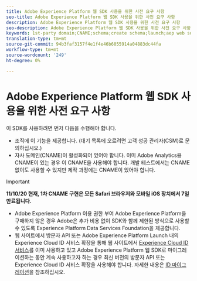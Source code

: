 ```yaml
---
title: Adobe Experience Platform 웹 SDK 사용을 위한 사전 요구 사항
seo-title: Adobe Experience Platform 웹 SDK 사용을 위한 사전 요구 사항
description: Adobe Experience Platform 웹 SDK 사용을 위한 사전 요구 사항
seo-description: Adobe Experience Platform 웹 SDK 사용을 위한 사전 요구 사항
keywords: 1st-party domain;CNAME;schema;create schema;launch;aep web sdk extension;extension;configuration id;configuration tool;data element;create data element;XDM Object;sendEvent;send Event;
translation-type: tm+mt
source-git-commit: 94b3faf3157f4e1f4e46b6055914a04883dc44fa
workflow-type: tm+mt
source-wordcount: '249'
ht-degree: 0%

---
```



# Adobe Experience Platform 웹 SDK 사용을 위한 사전 요구 사항

이 SDK를 사용하려면 먼저 다음을 수행해야 합니다.

- 조직에 이 기능을 제공합니다. (대기 목록에 오르려면 고객 성공 관리자(CSM)로 문의하십시오.)
- 자사 도메인(CNAME)이 활성화되어 있어야 합니다. 이미 Adobe Analytics용 CNAME이 있는 경우 이 CNAME을 사용해야 합니다. 개발 테스트에서는 CNAME 없이도 사용할 수 있지만 제작 과정에는 CNAME이 있어야 합니다.

>[!IMPORTANT]
>
>**11/10/20 현재, 1차 CNAME 구현은 모든 Safari 브라우저와 모바일 iOS 장치에서 7일 만료됩니다.**

- Adobe Experience Platform 이용 권한 부여 Adobe Experience Platform을 구매하지 않은 경우 Adobe은 추가 비용 없이 SDK와 함께 제한된 방식으로 사용할 수 있도록 Experience Platform Data Services Foundation을 제공합니다.
- 웹 사이트에서 방문자 API 또는 Adobe Experience Platform Launch 내의 Experience Cloud ID 서비스 확장을 통해 웹 사이트에서 [Experience Cloud ID 서비스](https://experienceleague.adobe.com/docs/experience-platform/edge/identity/overview.html)를 이미 사용하고 있고 Adobe Experience Platform 웹 SDK로 마이그레이션하는 동안 계속 사용하고자 하는 경우 최신 버전의 방문자 API 또는 Experience Cloud ID 서비스 확장을 사용해야 합니다. 자세한 내용은 [ID 마이그레이션](https://experienceleague.adobe.com/docs/experience-platform/edge/identity/overview.html?lang=en#identity)을 참조하십시오.
